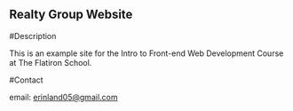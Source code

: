 Realty Group Website
---

#Description

This is an example site for the Intro to Front-end Web Development Course at The Flatiron School.

#Contact

email: erinland05@gmail.com